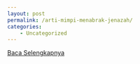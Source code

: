 ```yaml
---
layout: post
permalink: /arti-mimpi-menabrak-jenazah/
categories:
    - Uncategorized
---
```


[Baca Selengkapnya](/01)